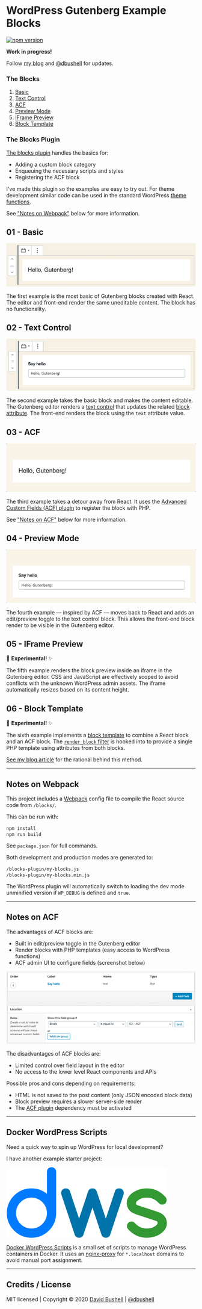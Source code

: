# WordPress Gutenberg Example Blocks

[![npm version](https://badge.fury.io/js/dbushell-gutenberg-example.svg)](https://badge.fury.io/js/dbushell-gutenberg-example)

**Work in progress!**

Follow [my blog](https://dbushell.com/blog/) and [@dbushell](https://twitter.com/dbushell) for updates.

### The Blocks

  1. [Basic](#01---basic)
  2. [Text Control](#02---text-control)
  3. [ACF](#03---acf)
  4. [Preview Mode](#04---preview-mode)
  5. [IFrame Preview](#05---iframe-preview)
  6. [Block Template](#06---block-template)

### The Blocks Plugin

[The blocks plugin](/blocks-plugin/) handles the basics for:

  * Adding a custom block category
  * Enqueuing the necessary scripts and styles
  * Registering the ACF block

I've made this plugin so the examples are easy to try out. For theme development similar code can be used in the standard WordPress [theme functions](https://developer.wordpress.org/themes/basics/theme-functions/).

See ["Notes on Webpack"](#notes-on-webpack) below for more information.

## 01 - Basic

![A basic Gutenberg block example](/.github/gutenberg-01-basic.png)

The first example is the most basic of Gutenberg blocks created with React. The editor and front-end render the same uneditable content. The block has no functionality.

## 02 - Text Control

![A Gutenberg block example with a Text Control](/.github/gutenberg-02-text-control.png)

The second example takes the basic block and makes the content editable. The Gutenberg editor renders a [text control](https://github.com/WordPress/gutenberg/tree/master/packages/components/src/text-control) that updates the related [block attribute](https://developer.wordpress.org/block-editor/developers/block-api/block-attributes/). The front-end renders the block using the `text` attribute value.

## 03 - ACF

![A Gutenberg block example registered with the ACF plugin](/.github/gutenberg-03-acf.gif)

The third example takes a detour away from React. It uses the [Advanced Custom Fields (ACF) plugin](https://www.advancedcustomfields.com/) to register the block with PHP.

See ["Notes on ACF"](#notes-on-acf) below for more information.

## 04 - Preview Mode

![A Gutenberg block example with an edit/preview toggle](/.github/gutenberg-04-preview-mode.gif)

The fourth example — inspired by ACF — moves back to React and adds an edit/preview toggle to the text control block. This allows the front-end block render to be visible in the Gutenberg editor.

## 05 - IFrame Preview

🧪 **Experimental!** ✨

The fifth example renders the block preview inside an iframe in the Gutenberg editor. CSS and JavaScript are effectively scoped to avoid conflicts with the unknown WordPress admin assets. The iframe automatically resizes based on its content height.

## 06 - Block Template

🧪 **Experimental!** ✨

The sixth example implements a [block template](https://developer.wordpress.org/block-editor/developers/block-api/block-templates/) to combine a React block and an ACF block. The [`render_block` filter](https://developer.wordpress.org/reference/functions/render_block/) is hooked into to provide a single PHP template using attributes from both blocks.

[See my blog article](https://dbushell.com/2020/04/24/wordpress-gutenberg-react-and-advanced-custom-fields/) for the rational behind this method.

* * *

## Notes on Webpack

This project includes a [Webpack](https://webpack.js.org/) config file to compile the React source code from `/blocks/`.

This can be run with:

```
npm install
npm run build
```

See `package.json` for full commands.

Both development and production modes are generated to:

```
/blocks-plugin/my-blocks.js
/blocks-plugin/my-blocks.min.js
```

The WordPress plugin will automatically switch to loading the dev mode unminified version if `WP_DEBUG` is defined and `true`.

* * *

## Notes on ACF

The advantages of ACF blocks are:

  * Built in edit/preview toggle in the Gutenberg editor
  * Render blocks with PHP templates (easy access to WordPress functions)
  * ACF admin UI to configure fields (screenshot below)

![A Gutenberg block example registered with the ACF plugin](/.github/gutenberg-03-acf-configuration.png)

The disadvantages of ACF blocks are:

  * Limited control over field layout in the editor
  * No access to the lower level React components and APIs

Possible pros and cons depending on requirements:

  * HTML is not saved to the post content (only JSON encoded block data)
  * Block preview requires a slower server-side render
  * The [ACF plugin](https://www.advancedcustomfields.com/) dependency must be activated

* * *

## Docker WordPress Scripts

Need a quick way to spin up WordPress for local development?

I have another example starter project:

[![Docker WordPress Scripts](/.github/dws-logo.svg)](https://github.com/dbushell/docker-wordpress-scripts)

[Docker WordPress Scripts](https://github.com/dbushell/docker-wordpress-scripts) is a small set of scripts to manage WordPress containers in Docker. It uses an [nginx-proxy](https://github.com/jwilder/nginx-proxy/) for `*.localhost` domains to avoid manual port assignment.

* * *

## Credits / License

MIT licensed | Copyright © 2020 [David Bushell](https://dbushell.com) | [@dbushell](https://twitter.com/dbushell)
